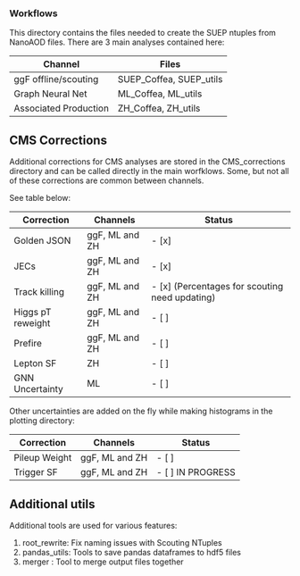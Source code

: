 ### Workflows

This directory contains the files needed to create the SUEP ntuples from NanoAOD files. There are 3 main analyses contained here:

Channel               | Files
--------------------- | -------------
ggF offline/scouting  | SUEP_Coffea, SUEP_utils
Graph Neural Net      | ML_Coffea, ML_utils
Associated Production | ZH_Coffea, ZH_utils

## CMS Corrections

Additional corrections for CMS analyses are stored in the CMS_corrections directory and can be called directly in the main worfklows. Some, but not all of these corrections are common between channels.

See table below:

Correction            | Channels          | Status
--------------------- | ----------------- | -----------------------------------------------
Golden JSON           | ggF, ML and ZH    | - [x]
JECs                  | ggF, ML and ZH    | - [x]
Track killing         | ggF, ML and ZH    | - [x] (Percentages for scouting need updating)
Higgs pT reweight     | ggF, ML and ZH    | - [ ]
Prefire               | ggF, ML and ZH    | - [ ]
Lepton SF             | ZH                | - [ ]
GNN Uncertainty       | ML                | - [ ]

Other uncertainties are added on the fly while making histograms in the plotting directory:

Correction            | Channels          | Status
--------------------- | ----------------- | -----------------------------------------------
Pileup Weight         | ggF, ML and ZH    | - [ ]
Trigger SF            | ggF, ML and ZH    | - [ ] IN PROGRESS
  
## Additional utils

Additional tools are used for various features:

1) root_rewrite: Fix naming issues with Scouting NTuples
2) pandas_utils: Tools to save pandas dataframes to hdf5 files
3) merger      : Tool to merge output files together

